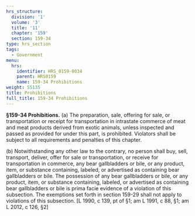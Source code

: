 ```yaml
---
hrs_structure:
  division: '1'
  volume: '3'
  title: '11'
  chapter: '159'
  section: 159-34
type: hrs_section
tags:
  - Government
menu:
  hrs:
    identifier: HRS_0159-0034
    parent: HRS0159
    name: 159-34 Prohibitions
weight: 55135
title: Prohibitions
full_title: 159-34 Prohibitions
---
```

**§159-34 Prohibitions.** (a) The preparation, sale, offering for sale, or transportation or receipt for transportation in intrastate commerce of meat and meat products derived from exotic animals, unless inspected and passed as provided for under this part, is prohibited. Violators shall be subject to all requirements and penalties of this chapter.

(b) Notwithstanding any other law to the contrary, no person shall buy, sell, transport, deliver, offer for sale or transportation, or receive for transportation in commerce, any bear gallbladders or bile, or any product, item, or substance containing, labeled, or advertised as containing bear gallbladders or bile. The possession of any bear gallbladders or bile, or any product, item, or substance containing, labeled, or advertised as containing bear gallbladders or bile is prima facie evidence of a violation of this subsection. The exemptions set forth in section 159-29 shall not apply to violations of this subsection. [L 1990, c 139, pt of §1; am L 1991, c 88, §1; am L 2012, c 126, §2]
